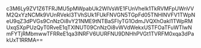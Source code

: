 c3M6Ly9ZV1Z6TFRJMU5pMWpabUk2WlVsWE1FUnVhelk1TkRVMFpUWnVVM2QxYzNCMk9VUnRVekl3TVhSUk1FUkFNVGN5TGpFd05TNHlNVFV1TWpNeU9qZ3dPVGs9CnNzOi8vY21NME9tNTBaSFIyTG1OdmJVQXhOakl1TWpRMUxqSXpPUzQyT0RveE1qTXlNUT09CnNzOi8vWVdWekxUSTFOaTFuWTIwNmFYTjRMbmwwTFRReE1qa3lNRFV6UURFNU9DNHhPVGt1TVRFM0xqa3dPakUxT1RRMA==
